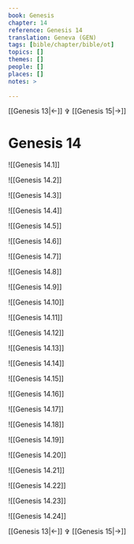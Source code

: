 ```yaml
---
book: Genesis
chapter: 14
reference: Genesis 14
translation: Geneva (GEN)
tags: [bible/chapter/bible/ot]
topics: []
themes: []
people: []
places: []
notes: >
  
---
```


[[Genesis 13|<-]] ✞ [[Genesis 15|->]]

# Genesis 14

![[Genesis 14.1]]

![[Genesis 14.2]]

![[Genesis 14.3]]

![[Genesis 14.4]]

![[Genesis 14.5]]

![[Genesis 14.6]]

![[Genesis 14.7]]

![[Genesis 14.8]]

![[Genesis 14.9]]

![[Genesis 14.10]]

![[Genesis 14.11]]

![[Genesis 14.12]]

![[Genesis 14.13]]

![[Genesis 14.14]]

![[Genesis 14.15]]

![[Genesis 14.16]]

![[Genesis 14.17]]

![[Genesis 14.18]]

![[Genesis 14.19]]

![[Genesis 14.20]]

![[Genesis 14.21]]

![[Genesis 14.22]]

![[Genesis 14.23]]

![[Genesis 14.24]]

[[Genesis 13|<-]] ✞ [[Genesis 15|->]]
